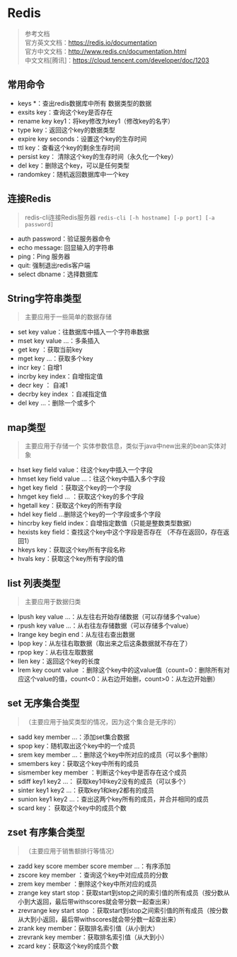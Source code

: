 # Redis

> 参考文档  
> 官方英文文档：<https://redis.io/documentation>  
> 官方中文文档：<http://www.redis.cn/documentation.html>  
> 中文文档[腾讯]：<https://cloud.tencent.com/developer/doc/1203>

## 常用命令

- keys *：查出redis数据库中所有 数据类型的数据
- exsits key：查询这个key是否存在
- rename key key1：将key修改为key1（修改key的名字）
- type key：返回这个key的数据类型
- expire key seconds：设置这个key的生存时间
- ttl key：查看这个key的剩余生存时间
- persist key： 清除这个key的生存时间（永久化一个key）
- del key：删除这个key，可以是任何类型
- randomkey：随机返回数据库中一个key

## 连接Redis

> redis-cli连接Redis服务器 `redis-cli [-h hostname] [-p port] [-a password]`

- auth password：验证服务器命令
- echo message: 回显输入的字符串
- ping：Ping 服务器
- quit: 强制退出redis客户端
- select dbname：选择数据库

## String字符串类型

> 主要应用于一些简单的数据存储

- set key value：往数据库中插入一个字符串数据
- mset key value ...：多条插入
- get key ：获取当前key
- mget key ...：获取多个key
- incr key：自增1
- incrby key index：自增指定值
- decr key ： 自减1
- decrby key index ：自减指定值
- del key ...：删除一个或多个

## map类型

> 主要应用于存储一个 实体参数信息，类似于java中new出来的bean实体对象

- hset key field value：往这个key中插入一个字段
- hmset key field value ...：往这个key中插入多个字段
- hget key field ：获取这个key的一个字段
- hmget key field ... ：获取这个key的多个字段
- hgetall key：获取这个key的所有字段
- hdel key field ...删除这个key的一个字段或多个字段
- hincrby key field index：自增指定数值（只能是整数类型数据）
- hexists key field：查找这个key中这个字段是否存在 （不存在返回0，存在返回1）
- hkeys key：获取这个key所有字段名称
- hvals key：获取这个key所有字段的值

## list 列表类型

> 主要应用于数据归类

- lpush key value ...：从左往右开始存储数据（可以存储多个value）
- rpush key value ...：从右往左存储数据（可以存储多个value）
- lrange key begin end：从左往右查出数据
- lpop key：从左往右取数据（取出来之后这条数据就不存在了）
- rpop key：从右往左取数据
- llen key：返回这个key的长度
- lrem key count value ：删除这个key中的这value值（count=0：删除所有对应这个value的值，count<0：从右边开始删，count>0：从左边开始删）

## set 无序集合类型

> （主要应用于抽奖类型的情况，因为这个集合是无序的）

- sadd key member ...：添加set集合数据
- spop key：随机取出这个key中的一个成员
- srem key member ...：删除这个key中所对应的成员（可以多个删除）
- smembers key：获取这个key中所有的成员
- sismember key member ：判断这个key中是否存在这个成员
- sdiff key1 key2 ...： 获取key1中key2没有的成员（可以多个）
- sinter key1 key2 ...：获取key1和key2都有的成员
- sunion key1 key2 ...：查出这两个key所有的成员，并合并相同的成员
- scard key： 获取这个key中的成员个数

## zset 有序集合类型

> （主要应用于销售额排行等情况）

- zadd key score member score member ...：有序添加
- zscore key member ：查询这个key中对应成员的分数
- zrem key member ：删除这个key中所对应的成员
- zrange key start stop：获取start到stop之间的索引值的所有成员（按分数从小到大返回，最后带withscores就会带分数一起查出来）
- zrevrange key start stop ：获取start到stop之间索引值的所有成员（按分数从大到小返回，最后带withscores就会带分数一起查出来）
- zrank key member：获取排名索引值（从小到大）
- zrevrank key member：获取排名索引值（从大到小）
- zcard key：获取这个key的成员个数
